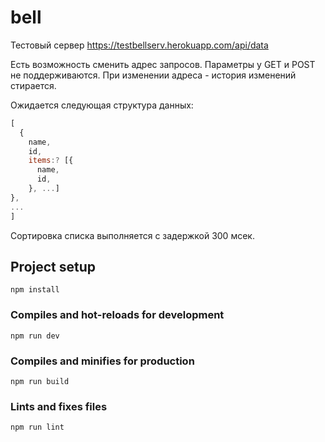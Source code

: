 # bell

Тестовый сервер
https://testbellserv.herokuapp.com/api/data

Есть возможность сменить aдрес запросов.
Параметры у GET и POST не поддерживаются.
При изменении адреса - история изменений стирается.

Ожидается следующая структура данных:
``` javascript
[
  {
    name,
    id,
    items:? [{
      name,
      id,
    }, ...]
},
...
]
```

Сортировка списка выполняется с задержкой 300 мсек.

## Project setup
```
npm install
```

### Compiles and hot-reloads for development
```
npm run dev
```

### Compiles and minifies for production
```
npm run build
```

### Lints and fixes files
```
npm run lint
```

